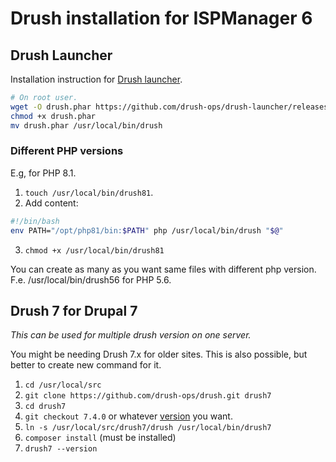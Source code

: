 # Drush installation for ISPManager 6

## Drush Launcher

Installation instruction for [Drush launcher](https://github.com/drush-ops/drush-launcher).

```bash
# On root user.
wget -O drush.phar https://github.com/drush-ops/drush-launcher/releases/download/0.10.1/drush.phar
chmod +x drush.phar
mv drush.phar /usr/local/bin/drush
```

### Different PHP versions

E.g, for PHP 8.1.

1. `touch /usr/local/bin/drush81`.
2. Add content:

```bash
#!/bin/bash
env PATH="/opt/php81/bin:$PATH" php /usr/local/bin/drush "$@"
```

3. `chmod +x /usr/local/bin/drush81`

You can create as many as you want same files with different php version. F.e. /usr/local/bin/drush56 for PHP 5.6.

## Drush 7 for Drupal 7

_This can be used for multiple drush version on one server._

You might be needing Drush 7.x for older sites. This is also possible, but better to create new command for it.

1. `cd /usr/local/src`
2. `git clone https://github.com/drush-ops/drush.git drush7`
3. `cd drush7`
4. `git checkout 7.4.0` or whatever [version](https://github.com/drush-ops/drush/tags) you want.
5. `ln -s /usr/local/src/drush7/drush /usr/local/bin/drush7`
6. `composer install` (must be installed)
7. `drush7 --version`
